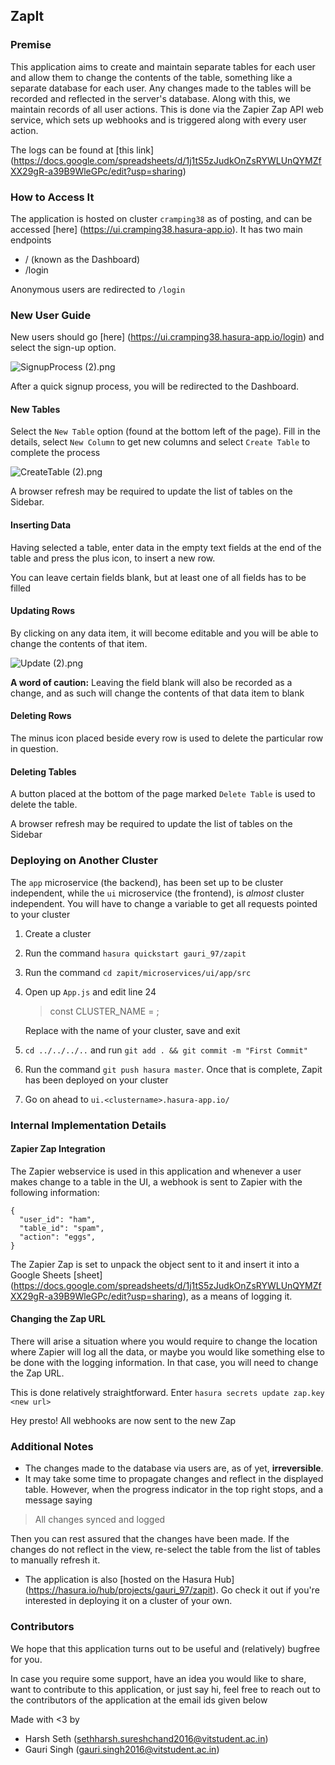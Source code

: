 ## ZapIt

### Premise
This application aims to create and maintain separate tables for each user and allow them to change the contents of the table, something like a separate database for each user. Any changes made to the tables will be recorded and reflected in the server's database. Along with this, we maintain records of all user actions. This is done via the Zapier Zap API web service, which sets up webhooks and is triggered along with every user action.

The logs can be found at [this link]   (https://docs.google.com/spreadsheets/d/1j1tS5zJudkOnZsRYWLUnQYMZfXX29gR-a39B9WleGPc/edit?usp=sharing)

### How to Access It
The application is hosted on cluster `cramping38` as of posting, and can be accessed [here] (https://ui.cramping38.hasura-app.io). It has two main endpoints
  + / (known as the Dashboard)
  + /login   

Anonymous users are redirected to `/login`

### New User Guide
New users should go [here] (https://ui.cramping38.hasura-app.io/login) and select the sign-up option.

 ![SignupProcess (2).png](https://filestore.hasura.io/v1/file/9038d9e7-47c3-4573-a1d4-f8087a32bb43)

After a quick signup process, you will be redirected to the Dashboard. 

#### New Tables
Select the `New Table` option (found at the bottom left of the page). Fill in the details, select `New Column` to get new columns and select `Create Table` to complete the process 

 ![CreateTable (2).png](https://filestore.hasura.io/v1/file/09b3561f-d18c-4254-958e-7e19a0e7c5b6)

A browser refresh may be required to update the list of tables on the Sidebar.

#### Inserting Data
Having selected a table, enter data in the empty text fields at the end of the table and press the plus icon, to insert a new row. 

You can leave certain fields blank, but at least one of all fields has to be filled

#### Updating Rows
By clicking on any data item, it will become editable and you will be able to change the contents of that item. 

 ![Update (2).png](https://filestore.hasura.io/v1/file/af109f36-2808-4f67-b50b-46a61eb8b73f)

**A word of caution:** Leaving the field blank will also be recorded as a change, and as such will change the contents of that data item to blank
 
#### Deleting Rows
The minus icon placed beside every row is used to delete the particular row in question.

#### Deleting Tables
A button placed at the bottom of the page marked `Delete Table` is used to delete the table.

A browser refresh may be required to update the list of tables on the Sidebar


### Deploying on Another Cluster
The `app` microservice (the backend), has been set up to be cluster independent, while the `ui` microservice (the frontend), is *almost* cluster independent. You will have to change a variable to get all requests pointed to your cluster

1. Create a cluster
2. Run the command `hasura quickstart gauri_97/zapit`
3. Run the command `cd zapit/microservices/ui/app/src`
4. Open up `App.js` and edit line 24 

    >const CLUSTER_NAME = <clustername>;

    Replace <clustername> with the name of your cluster, save and exit

5. `cd ../../../..` and run `git add . && git commit -m "First Commit"`
6. Run the command `git push hasura master`. Once that is complete, Zapit has been deployed on your cluster
7. Go on ahead to `ui.<clustername>.hasura-app.io/`


### Internal Implementation Details
#### Zapier Zap Integration
The Zapier webservice is used in this application and whenever a user makes change to a table in the UI, a webhook is sent to Zapier with the following information:
``` 
{
  "user_id": "ham",
  "table_id": "spam",
  "action": "eggs",
}
```

The Zapier Zap is set to unpack the object sent to it and insert it into a Google Sheets [sheet]
 (https://docs.google.com/spreadsheets/d/1j1tS5zJudkOnZsRYWLUnQYMZfXX29gR-a39B9WleGPc/edit?usp=sharing), as a means of logging it. 


#### Changing the Zap URL
There will arise a situation where you would require to change the location where Zapier will log all the data, or maybe you would like something else to be done with the logging information. In that case, you will need to change the Zap URL.

This is done relatively straightforward. Enter `hasura secrets update zap.key <new url>`

Hey presto! All webhooks are now sent to the new Zap

### Additional Notes
+ The changes made to the database via users are, as of yet, **irreversible**.
+ It may take some time to propagate changes and reflect in the displayed table. However, when the progress indicator in the top right stops, and a message saying
 >All changes synced and logged

Then you can rest assured that the changes have been made. If the changes do not reflect in the view, re-select the table from the list of tables to manually refresh it.
+ The application is also [hosted on the Hasura Hub] (https://hasura.io/hub/projects/gauri_97/zapit). Go check it out if you're interested in deploying it on a cluster of your own.

### Contributors
We hope that this application turns out to be useful and (relatively) bugfree for you. 

In case you require some support, have an idea you would like to share, want to contribute to this application, or just say hi, feel free to reach out to the contributors of the application at the email ids given below

Made with <3 by
+ Harsh Seth (sethharsh.sureshchand2016@vitstudent.ac.in)
+ Gauri Singh (gauri.singh2016@vitstudent.ac.in)
